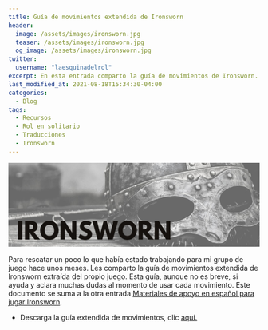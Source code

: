 ```yaml
---
title: Guía de movimientos extendida de Ironsworn
header:
  image: /assets/images/ironsworn.jpg
  teaser: /assets/images/ironsworn.jpg
  og_image: /assets/images/ironsworn.jpg
twitter:
  username: "laesquinadelrol"
excerpt: En esta entrada comparto la guía de movimientos de Ironsworn. Esta guía explica cómo debe utilizarse cada movimiento.
last_modified_at: 2021-08-18T15:34:30-04:00
categories:
  - Blog
tags:
  - Recursos
  - Rol en solitario
  - Traducciones
  - Ironsworn
---
```


![Imagen promocional de Ironsworn](/assets/images/ironsworn.jpg)

Para rescatar un poco lo que había estado trabajando para mi grupo de juego hace unos meses. Les comparto la guía de movimientos extendida de Ironsworn extraída del propio juego. Esta guía, aunque no es breve, si ayuda y aclara muchas dudas al momento de usar cada movimiento. Este documento se suma a la otra entrada [Materiales de apoyo en español para jugar Ironsworn](https://laesquinadelrol.com/rol%20en%20solitario/materiales-de-apoyo-en-espa%C3%B1ol-para-jugar-ironsworn/).

- Descarga la guía extendida de movimientos, clic [aquí.](https://laesquinadelrol.files.wordpress.com/2021/08/ironsworn-es_movimientos_ext.pdf)

<script type='text/javascript' src='https://storage.ko-fi.com/cdn/widget/Widget_2.js'></script><script type='text/javascript'>kofiwidget2.init('Invítame un café', '#29abe0', 'X8X035NUM');kofiwidget2.draw();</script>
